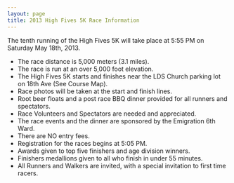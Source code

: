 ```yaml
---
layout: page
title: 2013 High Fives 5K Race Information
---
```

The tenth running of the High Fives 5K will take place at 5:55 PM on Saturday May 18th, 2013.

* The race distance is 5,000 meters (3.1 miles).
* The race is run at an over 5,000 foot elevation.
* The High Fives 5K starts and finishes near the LDS Church parking lot on 18th Ave (See Course Map).
* Race photos will be taken at the start and finish lines.
* Root beer floats and a post race BBQ dinner provided for all runners and spectators.
* Race Volunteers and Spectators are needed and appreciated.
* The race events and the dinner are sponsored by the Emigration 6th Ward.
* There are NO entry fees.
* Registration for the races begins at 5:05 PM.
* Awards given to top five finishers and age division winners.
* Finishers medallions given to all who finish in under 55 minutes.
* All Runners and Walkers are invited, with a special invitation to first time racers.
